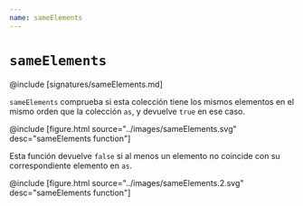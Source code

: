 ```yaml
---
name: sameElements
---
```


# `sameElements`

@include [signatures/sameElements.md]

`sameElements` comprueba si esta colección tiene los mismos elementos en el mismo orden que la colección `as`, y devuelve `true` en ese caso.

@include [figure.html source="../images/sameElements.svg" desc="sameElements function"]

Esta función devuelve `false` si al menos un elemento no coincide con su correspondiente elemento en `as`.

@include [figure.html source="../images/sameElements.2.svg" desc="sameElements function"]
